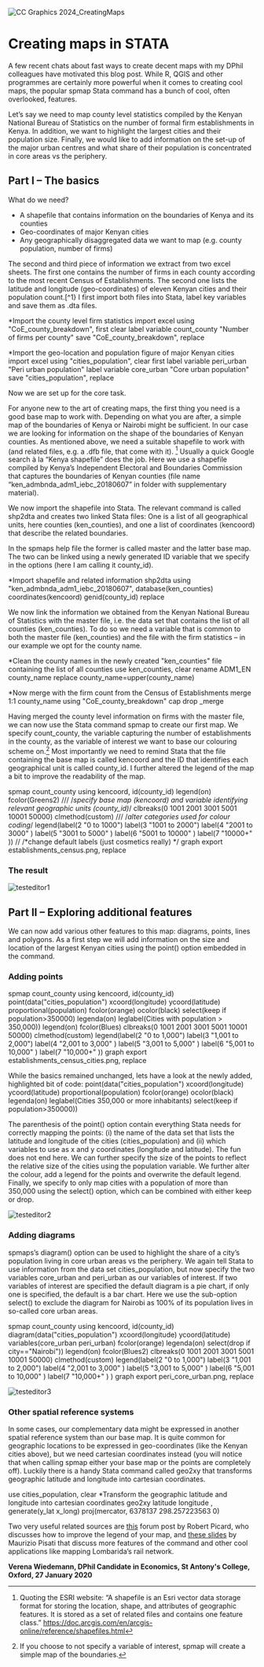 
![CC Graphics 2024_CreatingMaps](https://github.com/csae-coders-corner/Creating-maps-in-STATA/assets/148211163/26bd9f3a-ea1f-4d6a-aa06-af5e8295de6d)

# Creating maps in STATA
A few recent chats about fast ways to create decent maps with my DPhil colleagues have motivated this blog post. While R, QGIS and other programmes are certainly more powerful when it comes to creating cool maps, the popular spmap Stata command has a bunch of cool, often overlooked, features. 

Let’s say we need to map county level statistics compiled by the Kenyan National Bureau of Statistics on the number of formal firm establishments in Kenya. In addition, we want to highlight the largest cities and their population size. Finally, we would like to add information on the set-up of the major urban centres and what share of their population is concentrated in core areas vs the periphery. 

## Part I – The basics

What do we need?
- A shapefile that contains information on the boundaries of Kenya and its counties 
- Geo-coordinates of major Kenyan cities
- Any geographically disaggregated data we want to map (e.g. county population, number of firms)

The second and third piece of information we extract from two excel sheets. The first one contains the number of firms in each county according to the most recent Census of Establishments. The second one lists the latitude and longitude (geo-coordinates) of eleven Kenyan cities and their population count.[^1} I first import both files into Stata, label key variables and save them as .dta files.

[^1]:The related statistics can be found here: https://www.knbs.or.ke/?page_id=3142

*Import the county level firm statistics
import excel using "CoE_county_breakdown", first clear
label variable count_county "Number of firms per county"
save "CoE_county_breakdown", replace

*Import the geo-location and population figure of major Kenyan cities
import excel using "cities_population", clear first
label variable peri_urban "Peri urban population"
label variable core_urban "Core urban population"
save "cities_population", replace

Now we are set up for the core task. 

For anyone new to the art of creating maps, the first thing you need is a good base map to work with. Depending on what you are after, a simple map of the boundaries of Kenya or Nairobi might be sufficient. In our case we are looking for information on the shape of the boundaries of Kenyan counties. As mentioned above, we need a suitable shapefile to work with (and related files, e.g. a .dfb file, that come with it). [^2] Usually a quick Google search à la “Kenya shapefile” does the job. Here we use a shapefile compiled by Kenya’s Independent Electoral and Boundaries Commission that captures the boundaries of Kenyan counties (file name “ken_admbnda_adm1_iebc_20180607” in folder with supplementary material). 

We now import the shapefile into Stata. The relevant command is called shp2dta and creates two linked Stata files: One is a list of all geographical units, here counties (ken_counties), and one a list of coordinates (kencoord) that describe the related boundaries. 

[^2]: Quoting the ESRI website: “A shapefile is an Esri vector data storage format for storing the location, shape, and attributes of geographic features. It is stored as a set of related files and contains one feature class.” https://doc.arcgis.com/en/arcgis-online/reference/shapefiles.html

In the spmaps help file the former is called master and the latter base map. The two can be linked using a newly generated ID variable that we specify in the options (here I am calling it county_id). 

*Import shapefile and related information
shp2dta using "ken_admbnda_adm1_iebc_20180607", database(ken_counties) coordinates(kencoord) genid(county_id) replace

We now link the information we obtained from the Kenyan National Bureau of Statistics with the master file, i.e. the data set that contains the list of all counties (ken_counties). To do so we need a variable that is common to both the master file (ken_counties) and the file with the firm statistics – in our example we opt for the county name. 

*Clean the county names in the newly created "ken_counties" file containing the list of all counties
use ken_counties, clear
rename ADM1_EN county_name
replace county_name=upper(county_name) 

*Now merge with the firm count from the Census of Establishments
merge 1:1 county_name using "CoE_county_breakdown"
cap drop _merge

Having merged the county level information on firms with the master file, we can now use the Stata command spmap to create our first map. We specify count_county, the variable capturing the number of establishments in the county, as the variable of interest we want to base our colouring scheme on.[^3] Most importantly we need to remind Stata that the file containing the base map is called kencoord and the ID that identifies each geographical unit is called county_id. I further altered the legend of the map a bit to improve the readability of the map.

[^3]:If you choose to not specify a variable of interest, spmap will create a simple map of the boundaries.  
 
spmap count_county using kencoord, id(county_id) legend(on) fcolor(Greens2) /// 
 /*specify base map (kencoord) and variable identifying relevant geographic units (county_id)*/
clbreaks(0 1001 2001 3001 5001 10001 50000) clmethod(custom) /// 
/*alter categories used for colour coding*/
legend(label(2 "0 to 1000") label(3 "1001 to 2000")  label(4 "2001 to 3000" )  label(5 "3001 to 5000" ) label(6 "5001 to 10000" ) label(7 "10000+" )) // 
/*change default labels (just cosmetics really) */
graph export establishments_census.png, replace

### The result

![testeditor1](https://github.com/csae-coders-corner/An-alternative-text-editor-to-write-and-run-your-STATA-code/assets/148211163/8761cb2a-a74f-422e-9c02-ec6df616cf11)

## Part II – Exploring additional features

We can now add various other features to this map: diagrams, points, lines and polygons. As a first step we will add information on the size and location of the largest Kenyan cities using the point() option embedded in the command.

### Adding points

spmap count_county using kencoord, id(county_id) point(data("cities_population")  xcoord(longitude) ycoord(latitude) proportional(population)  fcolor(orange) ocolor(black) select(keep if population>350000) legenda(on) leglabel(Cities with population > 350,000)) legend(on) fcolor(Blues) clbreaks(0 1001 2001 3001 5001 10001 50000) clmethod(custom) legend(label(2 "0 to 1,000") label(3 "1,001 to 2,000")  label(4 "2,001 to 3,000" )  label(5 "3,001 to 5,000" ) label(6 "5,001 to 10,000" ) label(7 "10,000+" )) 
graph export establishments_census_cities.png, replace

While the basics remained unchanged, lets have a look at the newly added, highlighted bit of code:
point(data("cities_population")  xcoord(longitude) ycoord(latitude) proportional(population)  fcolor(orange) ocolor(black) legenda(on) leglabel(Cities 350,000 or more inhabitants) select(keep if population>350000))

The parenthesis of the point() option contain everything Stata needs for correctly mapping the points: (i) the name of the data set that lists the latitude and longitude of the cities (cities_population) and (ii) which variables to use as x and y coordinates (longitude and latitude). The fun does not end here. We can further specify the size of the points to reflect the relative size of the cities using the population variable. We further alter the colour, add a legend for the points and overwrite the default legend. Finally, we specify to only map cities with a population of more than 350,000 using the select() option, which can be combined with either keep or drop.

![testeditor2](https://github.com/csae-coders-corner/An-alternative-text-editor-to-write-and-run-your-STATA-code/assets/148211163/91b1a953-4e29-4b9e-9ba6-46bcfea145a4)

### Adding diagrams

spmaps’s diagram() option can be used to highlight the share of a city’s population living in core urban areas vs the periphery. We again tell Stata to use information from the data set cities_population, but now specify the two variables core_urban and peri_urban as our variables of interest. If two variables of interest are specified the default diagram is a pie chart, if only one is specified, the default is a bar chart. Here we use the sub-option select() to exclude the diagram for Nairobi as 100% of its population lives in so-called core urban areas. 

spmap count_county using kencoord, id(county_id) diagram(data("cities_population")  xcoord(longitude) ycoord(latitude) variables(core_urban peri_urban) fcolor(orange) legenda(on) select(drop if city=="Nairobi"))   legend(on) fcolor(Blues2) clbreaks(0 1001 2001 3001 5001 10001 50000) clmethod(custom) legend(label(2 "0 to 1,000") label(3 "1,001 to 2,000")  label(4 "2,001 to 3,000" )  label(5 "3,001 to 5,000" ) label(6 "5,001 to 10,000" ) label(7 "10,000+" ) )
graph export peri_core_urban.png, replace

![testeditor3](https://github.com/csae-coders-corner/An-alternative-text-editor-to-write-and-run-your-STATA-code/assets/148211163/60b16c20-8ec2-4d75-9e69-026414bece7f)

### Other spatial reference systems

In some cases, our complementary data might be expressed in another spatial reference system than our base map. It is quite common for geographic locations to be expressed in geo-coordinates (like the Kenyan cities above), but we need cartesian coordinates instead (you will notice that when calling spmap either your base map or the points are completely off). Luckily there is a handy Stata command called geo2xy that transforms geographic latitude and longitude into cartesian coordinates. 

use cities_population, clear
*Transform the geographic latitude and longitude into cartesian coordinates 
geo2xy latitude longitude , generate(y_lat x_long) proj(mercator, 6378137 298.257223563 0)

Two very useful related sources are [this](https://www.statalist.org/forums/forum/general-stata-discussion/general/1447786-spmap-create-rectangles-to-show-labels-and-colors-for-small-jurisdictions-in-choropleth-maps) forum post by Robert Picard, who discusses how to improve the legend of your map, and [these slides](https://ideas.repec.org/p/boc/isug14/08.html) by Maurizio Pisati that discuss more features of the command and other cool applications like mapping Lombarida’s rail network.

**Verena Wiedemann, DPhil Candidate in Economics, St Antony's College, Oxford, 27 January 2020**

